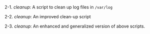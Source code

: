 2-1. *cleanup*: A script to clean up log files in `/var/log`

2-2. *cleanup*: An improved clean-up script

2-3. *cleanup*: An enhanced and generalized version of above scripts.